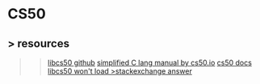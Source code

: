 # CS50

## > resources 
>> [libcs50 github](https://github.com/cs50/libcs50)
>> [simplified C lang manual by cs50.io](https://manual.cs50.io/)
>> [cs50 docs](https://cs50.readthedocs.io/libraries/cs50/c/)
>> [libcs50 won't load >stackexchange answer](https://cs50.stackexchange.com/questions/1483/undefined-reference-to-getstring)